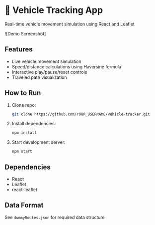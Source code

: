# 🚗 Vehicle Tracking App

Real-time vehicle movement simulation using React and Leaflet

![Demo Screenshot]

## Features
- Live vehicle movement simulation
- Speed/distance calculations using Haversine formula
- Interactive play/pause/reset controls
- Traveled path visualization

## How to Run
1. Clone repo:
   ```bash
   git clone https://github.com/YOUR_USERNAME/vehicle-tracker.git
   ```
2. Install dependencies:
   ```bash
   npm install
   ```
3. Start development server:
   ```bash
   npm start
   ```

## Dependencies
- React
- Leaflet
- react-leaflet

## Data Format
See `dummyRoutes.json` for required data structure
